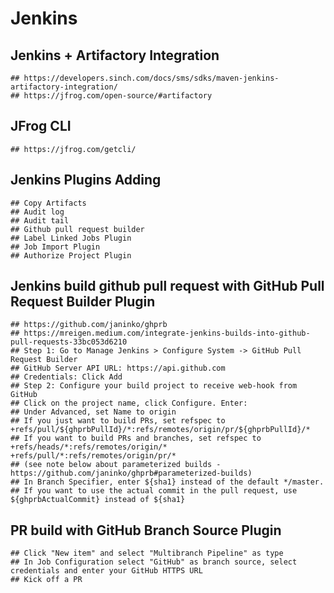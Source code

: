 Jenkins
=======

## Jenkins + Artifactory Integration

    ## https://developers.sinch.com/docs/sms/sdks/maven-jenkins-artifactory-integration/
    ## https://jfrog.com/open-source/#artifactory

## JFrog CLI

    ## https://jfrog.com/getcli/

## Jenkins Plugins Adding

    ## Copy Artifacts
    ## Audit log
    ## Audit tail
    ## Github pull request builder
    ## Label Linked Jobs Plugin
    ## Job Import Plugin
    ## Authorize Project Plugin

## Jenkins build github pull request with GitHub Pull Request Builder Plugin

    ## https://github.com/janinko/ghprb
    ## https://mreigen.medium.com/integrate-jenkins-builds-into-github-pull-requests-33bc053d6210
    ## Step 1: Go to Manage Jenkins > Configure System -> GitHub Pull Request Builder
    ## GitHub Server API URL: https://api.github.com
    ## Credentials: Click Add
    ## Step 2: Configure your build project to receive web-hook from GitHub
    ## Click on the project name, click Configure. Enter:
    ## Under Advanced, set Name to origin
    ## If you just want to build PRs, set refspec to +refs/pull/${ghprbPullId}/*:refs/remotes/origin/pr/${ghprbPullId}/*
    ## If you want to build PRs and branches, set refspec to +refs/heads/*:refs/remotes/origin/* +refs/pull/*:refs/remotes/origin/pr/*
    ## (see note below about parameterized builds - https://github.com/janinko/ghprb#parameterized-builds)
    ## In Branch Specifier, enter ${sha1} instead of the default */master.
    ## If you want to use the actual commit in the pull request, use ${ghprbActualCommit} instead of ${sha1}

## PR build with GitHub Branch Source Plugin

    ## Click "New item" and select "Multibranch Pipeline" as type
    ## In Job Configuration select "GitHub" as branch source, select credentials and enter your GitHub HTTPS URL
    ## Kick off a PR
